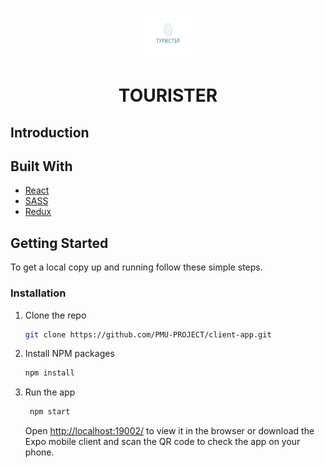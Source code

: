 <!-- PROJECT LOGO -->
<br />
<p align="center">
  <a href="https://github.com/genadi53/react-shop-app">
    <img src="assets/images/white-bg.png" alt="tourister-logo-white-bg" width="80" height="80">
  </a>

<br />
  <h1 align="center">TOURISTER</h1>

## Introduction

## Built With

- [React](https://reactjs.org/)
- [SASS](https://sass-lan)
- [Redux](https://redux.js.org/)

<!-- GETTING STARTED -->

## Getting Started

To get a local copy up and running follow these simple steps.

### Installation

1. Clone the repo
   ```sh
   git clone https://github.com/PMU-PROJECT/client-app.git
   ```
2. Install NPM packages
   ```sh
   npm install
   ```
3. Run the app

   ```sh
    npm start
   ```

   Open [http://localhost:19002/](http://localhost:19002/) to view it in the browser or download the Expo mobile client and scan the QR code to check the app on your phone.
